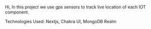 Hi, In this project we use gps sensors to track live location of each IOT component.

Technologies Used: Nextjs, Chakra UI, MongoDB Realm
